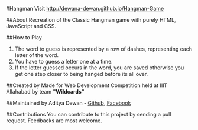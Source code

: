#Hangman
Visit <http://dewana-dewan.github.io/Hangman-Game>

##About
Recreation of the Classic Hangman game with purely HTML, JavaScript and CSS.

##How to Play
1. The word to guess is represented by a row of dashes, representing each letter of the word.  
2. You have to guess a letter one at a time.  
3. If the letter guessed occurs in the word, you are saved otherwise you get one step closer to being hanged before its all over.

##Created by
Made for Web Development Competition held at IIIT Allahabad by team __"Wildcards"__   

##Maintained by
Aditya Dewan - [Github](https://github.com/dewana-dewan), [Facebook](https://www.facebook.com/profile.php?id=100001674125654)

##Contributions
You can contribute to this project by sending a pull request. Feedbacks are most welcome.
